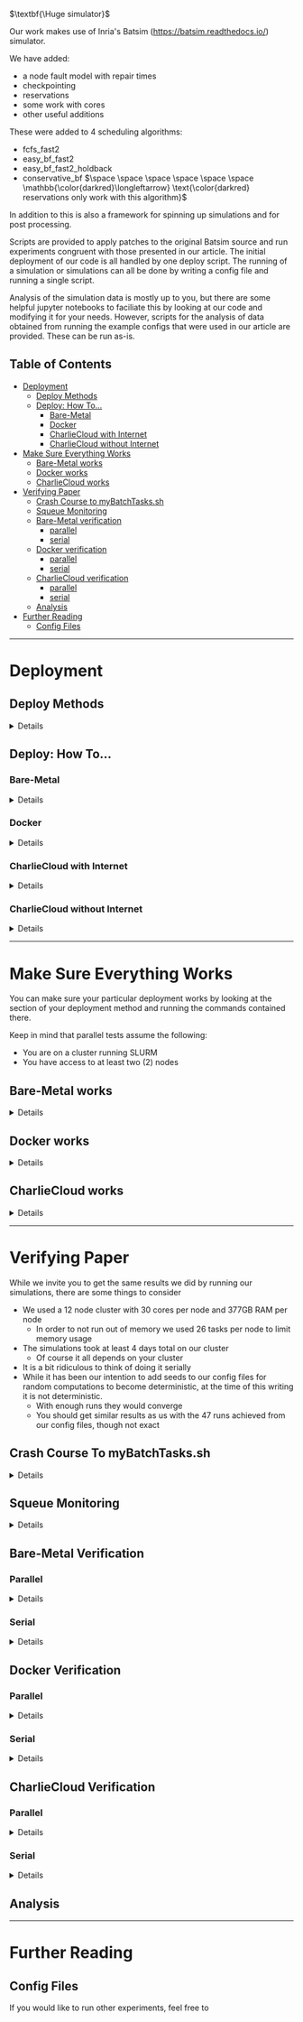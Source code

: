 <!-- Required extensions:  codehilite,markdown.extensions.tables,pymdownx.magiclink,pymdownx.betterem,pymdownx.tilde,pymdownx.emoji,pymdownx.tasklist,pymdownx.superfences,pymdownx.saneheaders -->




<!-- ----------------------------------------------------------------  Intro --------------------------------------------- -->
$\textbf{\Huge simulator}$ <br />

Our work makes use of Inria's Batsim (https://batsim.readthedocs.io/) simulator.

We have added:

- a node fault model with repair times
- checkpointing
- reservations
- some work with cores
- other useful additions

These were added to 4 scheduling algorithms:

- fcfs_fast2
- easy_bf_fast2
- easy_bf_fast2_holdback
- conservative_bf $\space \space \space \space \space \space \mathbb{\color{darkred}\longleftarrow} \text{\color{darkred} reservations only work with this algorithm}$

In addition to this is also a framework for spinning up simulations and for post processing.

Scripts are provided to apply patches to the original Batsim source and run experiments congruent with those presented in our article.  The initial deployment of our code is all handled by one deploy script.  The running of a simulation or simulations can all be done by writing a config file and running a single script.

Analysis of the simulation data is mostly up to you, but there are some helpful jupyter notebooks to faciliate this by looking at our code and modifying it for your needs.  However, scripts for the analysis of data obtained from running the example configs that were used in our article are provided.  These can be run as-is.


<!-- ----------------------------------------------------------------  Table of Contents --------------------------------------------- -->
## Table of Contents
- [Deployment](#deployment)
    - [Deploy Methods](#build_methods)
    - [Deploy: How To...](#deploy_how_to)
        - [Bare-Metal](#deploy_bare_metal)
        - [Docker](#deploy_docker)
        - [CharlieCloud with Internet](#deploy_charliecloud_with_internet)
        - [CharlieCloud without Internet](#deploy_charliecloud_without_internet)
- [Make Sure Everything Works](#run_tests_works)
    - [Bare-Metal works](#run_tests_works_bare_metal)
    - [Docker works](#run_tests_works_docker)
    - [CharlieCloud works](#run_tests_works_charliecloud)
- [Verifying Paper](#run_tests_verify)
    - [Crash Course to myBatchTasks.sh](#crash_course)
    - [Squeue Monitoring](#squeue)
    - [Bare-Metal verification](#run_tests_verify_bare_metal)
        - [parallel](#run_tests_verify_bare_metal_parallel)
        - [serial](#run_tests_verify_bare_metal_serial)
    - [Docker verification](#run_tests_verify_docker)
        - [parallel](#run_tests_verify_docker_parallel)
        - [serial](#run_tests_verify_docker_serial)
    - [CharlieCloud verification](#run_tests_verify_charliecloud)
        - [parallel](#run_tests_verify_charliecloud_parallel)
        - [serial](#run_tests_verify_charliecloud_serial)
    - [Analysis](#analysis)
- [Further Reading](#further_reading)
    - [Config Files](#config_files)


<!-- ----------------------------------------------------------------  Deployment --------------------------------------------- -->
***


<a name="deployment"></a>
# Deployment

<a name="build_methods"></a>
## Deploy Methods
<details>
There are 4 methods of building and deploying our batsim applications.

- bare-metal
    - will compile and install everything you need into a directory
- docker
    - will compile and install everything you need into a docker container
    - currently there is no option of parallelism with this method
- charliecloud with internet
    - charliecloud is a container technology that works when docker is not an option (think clusters without docker)
    - will compile and install everything you need into a directory
- charliecloud without internet
    - charliecloud is a container technology that works when docker is not an option (think clusters without docker)
    - meant to be run where you have internet
        - will compile and install everything you need and will be packaged into a directory to be copied to your setup without internet

</details>

<a name="deploy_how_to"></a> 
## Deploy: How To...

<a name="deploy_bare_metal"></a>
###  Bare-Metal

<details>

1. obtain the code
2. change directories
3. deploy
```
git clone https://github.com/HPCMASPA2023-GitHub/simulator.git
cd simulator/basefiles
./deploy.sh -f bare-metal --prefix $(dirname `pwd`)
```

</details>

<a name="deploy_docker"></a>
### Docker

<details>

1. obtain the code
2. change directories
3. deploy
```
git clone https://github.com/HPCMASPA2023-GitHub/simulator.git
cd simulator/basefiles
./deploy.sh -f docker
```

</details>

<a name="deploy_charliecloud_with_internet"></a> 
### CharlieCloud with Internet
<details>

1. obtain the code
2. change directories
3. deploy
```
git clone https://github.com/HPCMASPA2023-GitHub/simulator.git
cd simulator/basefiles
./deploy.sh -f charliecloud
```

</details>

<a name="deploy_charliecloud_without_internet"></a> 
### CharlieCloud without Internet

<details>

1. obtain the code
2. change directories
3. deploy package
4. change directories
5. scp folder
6. ssh to remote
7. change directories
8. unpackage
```
git clone https://github.com/HPCMASPA2023-GitHub/simulator.git
cd simulator/basefiles
./deploy.sh -f charliecloud --no-internet --package
cd ../../
scp -r ./batsim_packaged user@remote.org:/home/USER/
ssh user@remote.org
cd /home/USER/batsim_packaged
./deploy.sh -f charliecloud --no-internet --un-package
```

</details>




<!-- ----------------------------------------------------------------  Make Sure Everything Works --------------------------------------------- -->
***



<a name="run_tests_works"></a> 
# Make Sure Everything Works

You can make sure your particular deployment works by looking at the section of your deployment method
and running the commands contained there.

Keep in mind that parallel tests assume the following:

- You are on a cluster running SLURM
- You have access to at least two (2) nodes


<a name="run_tests_works_bare_metal"></a> 
## Bare-Metal works

<details>

1. change directories
2. edit basefiles/batsim_environment.sh
3. run test_serial script
4. view result
5. run test_parallel script
6. view result
```
cd /path/to/simulator/basefiles
# edit ./batsim_environment.sh   
# make sure you point prefix to /path/to/simulator (don't include basefiles in the path)
./tests/bare_metal/tests_serial.sh
./tests/bare_metal/tests_parallel.sh
```

You should see two SUCCESS messages

</details>

<a name="run_tests_works_docker"></a> 
## Docker works
<details>

1. create and run a container from your "simulator_compile" image
2. change directories (should already be in the correct directory)
3. edit basefiles/batsim_environment.sh 
4. run test_serial script
5. view result
6. exit docker

```
docker run -it --name sim_test simulator_compile:latest
inside docker> cd /home/sim/simulator/basefiles
inside docker> # edit ./batsim_environment.sh  # prefix should be /home/sim/simulator
inside docker> ./tests/docker/tests_serial.sh
inside docker> exit

```
You should see a SUCCESS message

</details>

<a name="run_tests_works_charliecloud"></a> 
## CharlieCloud works

<details>

1. change directories
2. edit basefiles/batsim_environment.sh
3. run test_serial script
4. view result
5. run test_parallel script
6. view result
```
cd /path/to/simulator/basefiles
# edit ./batsim_environment.sh   
# make sure you point prefix to /path/to/simulator (don't include basefiles in the path)
./tests/charliecloud/tests_serial.sh
./tests/charliecloud/tests_parallel.sh
```
You should see two SUCCESS messages

</details>


<!-- ----------------------------------------------------------------  Verifying Paper --------------------------------------------- -->
***


<a name="run_tests_verify"></a>
# Verifying Paper

While we invite you to get the same results we did by running our simulations, there are some things to consider

- We used a 12 node cluster with 30 cores per node and 377GB RAM per node
    - In order to not run out of memory we used 26 tasks per node to limit memory usage
- The simulations took at least 4 days total on our cluster
    - Of course it all depends on your cluster
- It is a bit ridiculous to think of doing it serially
- While it has been our intention to add seeds to our config files for random computations to become deterministic, at the time of this writing it is not deterministic.
    - With enough runs they would converge
    - You should get similar results as us with the 47 runs achieved from our config files, though not exact

<!-- ---------------------  Crash Course ------------------------------ -->


<a name="crash_course"></a>
## Crash Course To myBatchTasks.sh

<details>

You run our simulations using a script called myBatchTasks.sh <br />
For help:
```
cd simualtor/basefiles
./myBatchTasks.sh --help
```
### File and Output Folder

- The most important info to give it is the config file and the output folder
- If you provide just the name of the config file or just the name of the output folder, it will assume you are using the default
'configs' folder and the default 'experiments' folder respectively.
- You may not have space on these locations (particularly the output folder) so you can pass absolute paths to these locations.
- With the output folder **Make Sure**:
    - if using default locations (no slashes), that that folder does not exist in simulator/experiments/
    - if using absolute locations, that the leaf of the output folder does not exist

### Tasks Per Node

- Again, we used this property to limit how many simulations would run on a node and thus limit its memory usage
    - You will also want to use it to limit simulations to less than or equal to the amount of cores on your nodes

### Method

- Very important, this says how you deployed batsim.
    - Basically, for verifying the paper, you should only be using charliecloud or bare-metal
    - charliecloud is default

### Parallel-Method

- sets the type of parallel method.  
    - I suggest keeping this as 'tasks', the default.

### Socket-Start

- Batsim uses sockets to communicate with its sister program 'batsched'
- You need to use a different socket for each simulation
- If you only run myBatchTasks.sh once and you leave it till all jobs complete you have nothing to worry about
    - If you spin up some more simulations after myBatchTasks.sh returns control to the user you will need to figure how many simulations you currently have running
    - The paper uses 611 simulations.  If you are running the paper.config and want to spin up more simulations of something else, then add like 1,000 to the socket-start
        - So your socket-start would then be 11000
        - You must do your own book-keeping of sockets used

### WallClock-Limit

- Self explanatory in the output of --help


</details>

<!-- ---------------------  Squeue Monitoring ------------------------------ -->

<a name="squeue"></a>
## Squeue Monitoring

<details>

We use a certain format passed to squeue to see which simulations are still running.<br />
It is advised you do the same.  Add the following to your .bashrc :<br />
```
function squeue ()
{
    if [[ $1 == "-s" ]]
    then
        /usr/bin/squeue --format="%.18i %.9P %.8u %.10M %.9l %.9N %.120j" "$@"
    else
        /usr/bin/squeue --format="%.18i %.9P %.8j %.8u %.8T %.10M %.9l %.6D %R %.120k" "$@"
    fi
}
```

To see the sbatch jobs use `squeue` <br />
To see the tasks use `squeue -s`

</details>

<!-- ---------------------  Verify Methods ------------------------------ -->

<a name="run_tests_verify_bare_metal"></a>
## Bare-Metal Verification

<a name="run_tests_verify_bare_metal_parallel"></a>
### Parallel

<details>

1. change directories
2. edit batsim_environment.sh if you have not already
3. determine number of tasks to run on each node
4. run myBatchTasks.sh filling in for `##`
5. monitor simulations using [squeue monitoring](#squeue)
6. [run analysis](#analysis)

```
cd /path/to/simulator/basefiles
#edit batsim_environment.sh if needed
./myBatchTasks.sh -f `pwd`/tests/configs/paper.config -o paper -m bare-metal -p tasks -t ##
```

</details>

<a name="run_tests_verify_bare_metal_serial"></a>
### Serial

<details>

1. change directories
2. edit batsim_environment.sh if you have not already
3. run myBatchTasks.sh
4. wait for a very long time (years)
5. [run analysis](#analysis)

```
cd /path/to/simulator/basefiles
#edit batsim_environment.sh if needed
./myBatchTasks.sh -f `pwd`/tests/configs/paper.config -o paper -m bare-metal -p none
```

</details>

<a name="run_tests_verify_docker"></a>
## Docker Verification

<a name="run_tests_verify_docker_parallel"></a>
### Parallel

<details>

** Not an option at this time **

</details>

<a name="run_tests_verify_docker_serial"></a>
### Serial

<details>

1. start up docker container
    a. if already created use 'docker start'
    b. if not already created (from the tests) use 'docker run'
2. change directories (shouldn't need to)
3. edit batsim_environment.sh if you have not already
4. run myBatchTasks.sh
5. wait for a very long time (years)
6. [run analysis](#analysis)

#### a.
```
docker start -i sim_test
```

#### b.
```
docker run -it --name sim_test simulator_compile:latest
```

```
inside docker>  cd /home/sim/simulator/basefiles
inside docker>  #edit batsim_environment.sh if you haven't
inside docker>  ./myBatchTasks.sh -f `pwd`/tests/configs/paper.config -o paper -m docker -p none
```

</details>


<a name="run_tests_verify_charliecloud"></a>
## CharlieCloud Verification

<a name="run_tests_verify_charliecloud_parallel"></a>
### Parallel

<details>

1. change directories
2. edit batsim_environment.sh if you have not already
3. determine number of tasks to run on each node
4. run myBatchTasks.sh filling in for `##`
5. monitor simulations using [squeue monitoring](#squeue)
6. [run analysis](#analysis)

```
cd /path/to/simulator/basefiles
#edit batsim_environment.sh if needed
./myBatchTasks.sh -f `pwd`/tests/configs/paper.config -o paper -m charliecloud -p tasks -t ##
```

</details>

<a name="run_tests_verify_charliecloud_serial"></a>
### Serial

<details>

1. change directories
2. edit batsim_environment.sh if you have not already
3. run myBatchTasks.sh
4. wait for a very long time (years)
5. [run analysis](#analysis)

```
cd /path/to/simulator/basefiles
#edit batsim_environment.sh if needed
./myBatchTasks.sh -f `pwd`/tests/configs/paper.config -o paper -m charliecloud -p none
```

</details>


<!-- ---------------------  Analysis ------------------------------ -->

<a name="analysis"></a>
## Analysis




<!-- ------------------------------------------------------------   Further Reading ----------------------------------------------- -->
***


<a name="further_reading"></a>
# Further Reading

<a name="config_files"></a>
## Config Files

If you would like to run other experiments, feel free to 









